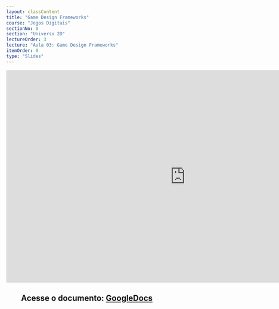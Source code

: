 ```yaml
---
layout: classContent
title: "Game Design Frameworks"
course: "Jogos Digitais"
sectionNo: 0
section: "Universo 2D"
lectureOrder: 3
lecture: "Aula 03: Game Design Frameworks"
itemOrder: 0
type: "Slides"
---
```


<iframe src="https://docs.google.com/presentation/d/e/2PACX-1vQSYk4hy0f19eETJv3_euxpjJVb4Tsl1Ao5DZ9y9H0YC_7fMNo2fAK6gkOuWcrYgRG6XcROOc2jiXr7/embed?start=false&loop=false&delayms=3000" frameborder="0" width="960" height="569" allowfullscreen="true" mozallowfullscreen="true" webkitallowfullscreen="true"></iframe>

## &nbsp;&nbsp;&nbsp;&nbsp;&nbsp;&nbsp;&nbsp;&nbsp;Acesse o documento: [GoogleDocs](https://docs.google.com/presentation/d/1e7K3Uh-V7Da3KGXjtale-6G1OW6COB-bN1kwxvuVfSU/preview?rm=minimal&usp=sharing)
